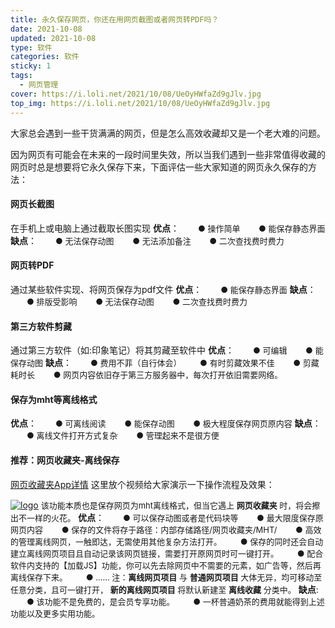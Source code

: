 ```yaml
---
title: 永久保存网页，你还在用网页截图或者网页转PDF吗？ 
date: 2021-10-08
updated: 2021-10-08
type: 软件
categories: 软件
sticky: 1
tags: 
  - 网页管理
cover: https://i.loli.net/2021/10/08/UeOyHWfaZd9gJlv.jpg
top_img: https://i.loli.net/2021/10/08/UeOyHWfaZd9gJlv.jpg
---
```

大家总会遇到一些干货满满的网页，但是怎么高效收藏却又是一个老大难的问题。

因为网页有可能会在未来的一段时间里失效，所以当我们遇到一些非常值得收藏的网页时总是想要将它永久保存下来，下面评估一些大家知道的网页永久保存的方法：

#### 网页长截图
在手机上或电脑上通过截取长图实现
**优点**：
<font size=2>&emsp;&emsp;● 操作简单
&emsp;&emsp;● 能保存静态界面</font>
**缺点**：
<font size=2>&emsp;&emsp;● 无法保存动图
&emsp;&emsp;● 无法添加备注
&emsp;&emsp;● 二次查找费时费力</font>

#### 网页转PDF
通过某些软件实现、将网页保存为pdf文件
**优点**：
<font size=2>&emsp;&emsp;● 能保存静态界面</font>
**缺点**：
<font size=2>&emsp;&emsp;● 排版受影响
&emsp;&emsp;● 无法保存动图
&emsp;&emsp;● 二次查找费时费力</font>

#### 第三方软件剪藏
通过第三方软件（如:印象笔记）将其剪藏至软件中
**优点**：
<font size=2>&emsp;&emsp;● 可编辑
&emsp;&emsp;● 能保存动图</font>
**缺点**：
<font size=2>&emsp;&emsp;● 费用不菲（自行体会）
&emsp;&emsp;● 有时剪藏效果不佳
&emsp;&emsp;● 剪藏耗时长
&emsp;&emsp;● 网页内容依旧存于第三方服务器中，每次打开依旧需要网络。</font>

#### 保存为mht等离线格式
**优点**：
<font size=2>&emsp;&emsp;● 可离线阅读
&emsp;&emsp;● 能保存动图
&emsp;&emsp;● 极大程度保存网页原内容</font>
**缺点**：
<font size=2>&emsp;&emsp;● 离线文件打开方式复杂
&emsp;&emsp;● 管理起来不是很方便</font>

#### 推荐：网页收藏夹-离线保存
 [网页收藏夹App详情](https://mp.weixin.qq.com/s/qaA2CuXa1FHB13nzLmZyRQ)
这里放个视频给大家演示一下操作流程及效果：

[![logo](https://i.loli.net/2021/10/09/J36SZYDAuRknECe.png)](https://v.kuaishou.com/cHq404)
<font size=2>该功能本质也是保存网页为mht离线格式，但当它遇上 **网页收藏夹** 时，将会擦出不一样的火花。</font>
**优点**：
<font size=2>&emsp;&emsp;● 可以保存动图或者是代码块等
&emsp;&emsp;● 最大限度保存原网页内容
&emsp;&emsp;● 保存的文件将存于路径：内部存储路径/网页收藏夹/MHT/
&emsp;&emsp;● 高效的管理离线网页，一触即达，无需使用其他复杂方法打开。
&emsp;&emsp;● 保存的同时还会自动建立离线网页项目且自动记录该网页链接，需要打开原网页时可一键打开。
&emsp;&emsp;● 配合软件内支持的【加载JS】功能，你可以先去除网页中不需要的元素，如广告等，然后再离线保存下来。
&emsp;&emsp;● ......
注：**离线网页项目** 与 **普通网页项目** 大体无异，均可移动至任意分类，且可一键打开， **新的离线网页项目** 将默认新建至 **离线收藏** 分类中。</font>
**缺点**:
<font size=2>&emsp;&emsp;● 该功能不是免费的，是会员专享功能。
&emsp;&emsp;● 一杯普通奶茶的费用就能得到上述功能以及更多实用功能。</font>
